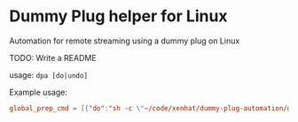 # Dummy Plug helper for Linux
Automation for remote streaming using a dummy plug on Linux

TODO: Write a README

usage: ```dpa [do|undo]```

Example usage:
```sunshine.conf
global_prep_cmd = [{"do":"sh -c \"~/code/xenhat/dummy-plug-automation/dpa do\"","undo":"sh -c \"~/code/xenhat/dummy-plug-automation/dpa undo\""}]
```
